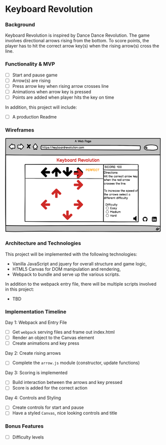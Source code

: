 # Keyboard Revolution

### Background

Keyboard Revolution is inspired by Dance Dance Revolution. The game involves directional arrows rising from the bottom. To score points, the player has to hit the correct arrow key(s) when the rising arrow(s) cross the line.

### Functionality & MVP

- [ ] Start and pause game
- [ ] Arrow(s) are rising
- [ ] Press arrow key when rising arrow crosses line
- [ ] Animations when arrow key is pressed
- [ ] Points are added when player hits the key on time

In addition, this project will include:

- [ ] A production Readme

### Wireframes

![wireframe](https://github.com/w-chun/Keyboard-Revolution/blob/master/wireframe.png)

### Architecture and Technologies

This project will be implemented with the following technologies:

- Vanilla JavaScript and jquery for overall structure and game logic,
- HTML5 Canvas for DOM manipulation and rendering,
- Webpack to bundle and serve up the various scripts.

In addition to the webpack entry file, there will be multiple scripts involved in this project:

- TBD

### Implementation Timeline

Day 1: Webpack and Entry File

- [ ] Get `webpack` serving files and frame out index.html
- [ ] Render an object to the Canvas element
- [ ] Create animations and key press

Day 2: Create rising arrows  

- [ ] Complete the `arrow.js` module (constructor, update functions)

Day 3: Scoring is implemented

- [ ] Build interaction between the arrows and key pressed
- [ ] Score is added for the correct action

Day 4: Controls and Styling

- [ ] Create controls for start and pause
- [ ] Have a styled `Canvas`, nice looking controls and title

### Bonus Features

- [ ] Difficulty levels
